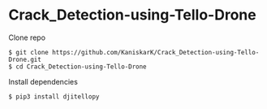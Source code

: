 # Crack_Detection-using-Tello-Drone

Clone repo 
```
$ git clone https://github.com/KaniskarK/Crack_Detection-using-Tello-Drone.git
$ cd Crack_Detection-using-Tello-Drone
```
Install dependencies
```
$ pip3 install djitellopy
```
